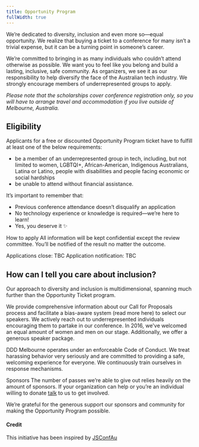 ```yaml
---
title: Opportunity Program
fullWidth: true
---
```

We’re dedicated to diversity, inclusion and even more so—equal opportunity. We realize that buying a ticket to a conference for many isn’t a trivial expense, but it can be a turning point in someone’s career.

We’re committed to bringing in as many individuals who couldn’t attend otherwise as possible. We want you to feel like you belong and build a lasting, inclusive, safe community. As organizers, we see it as our responsibility to help diversify the face of the Australian tech industry. We strongly encourage members of underrepresented groups to apply.

_Please note that the scholarships cover conference registration only, so you will have to arrange travel and accommodation if you live outside of Melbourne, Australia._

## Eligibility
Applicants for a free or discounted Opportunity Program ticket have to fulfill at least one of the below requirements:

- be a member of an underrepresented group in tech, including, but not limited to women, LGBTQI+, African-American, Indigenous Australians, Latina or Latino, people with disabilities and people facing economic or social hardships 
- be unable to attend without financial assistance.

It’s important to remember that:

- Previous conference attendance doesn’t disqualify an application
- No technology experience or knowledge is required—we’re here to learn!
- Yes, you deserve it ✨

How to apply
All information will be kept confidential except the review committee. You’ll be notified of the result no matter the outcome.

Applications close: TBC
Application notification: TBC

## How can I tell you care about inclusion?
Our approach to diversity and inclusion is multidimensional, spanning much further than the Opportunity Ticket program.

We provide comprehensive information about our Call for Proposals process and facilitate a bias-aware system (read more here) to select our speakers. We actively reach out to underrepresented individuals encouraging them to partake in our conference. In 2016, we've welcomed an equal amount of women and men on our stage. Additionally, we offer a generous speaker package.

DDD Melbourne operates under an enforceable Code of Conduct. We treat harassing behavior very seriously and are committed to providing a safe, welcoming experience for everyone. We continuously train ourselves in response mechanisms.

Sponsors
The number of passes we’re able to give out relies heavily on the amount of sponsors. If your organization can help or you’re an individual willing to donate [talk](mailto:dddmelbourne@gmail.com) to us to get involved.

We’re grateful for the generous support our sponsors and community for making the Opportunity Program possible.

#### Credit
This initiative has been inspired by [JSConfAu](https://2018.jsconfau.com/scholarship)